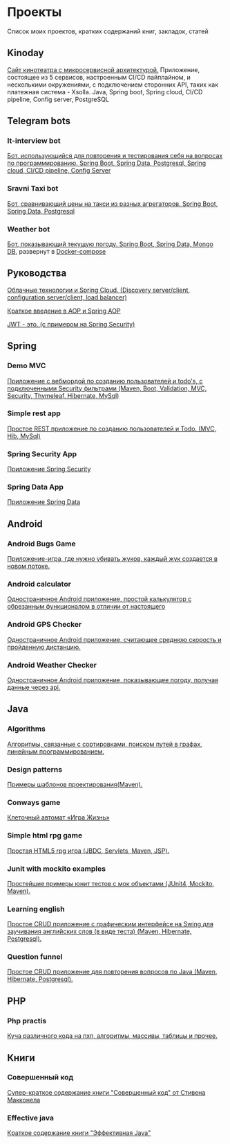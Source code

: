 # Проекты
Список моих проектов, кратких содержаний книг, закладок, статей


## Kinoday 
[Сайт кинотеатра с микросервисной архитектурой.](//github.com/Firsss21/kinoday_front) Приложение, состоящее из 5 сервисов, настроенным CI/CD пайплайном, и несколькими окружениями, с подключением сторонних API, таких как платежная система - Xsolla. Java, Spring boot, Spring cloud, CI/CD pipeline, Config server, PostgreSQL

## Telegram bots

### It-interview bot

[Бот, использующийся для повторения и тестирования себя на вопросах по программированию. Spring Boot, Spring Data, Postgresql, Spring cloud, CI/CD pipeline, Config Server](//github.com/Firsss21/Learning-telegram-bot) 

### Sravni Taxi bot

[Бот, сравнивающий цены на такси из разных агрегаторов. Spring Boot, Spring Data, Postgresql](//github.com/Firsss21/sravniTaxiBot) 

### Weather bot 
[Бот, показывающий текущую погоду. Spring Boot, Spring Data, Mongo DB](//github.com/Firsss21/chatWeatherBot), развернут в [Docker-compose](//github.com/Firsss21/weatherbotdocker)

## Руководства

[Облачные технологии и Spring Cloud. (Discovery server/client, configuration server/client, load balancer)](https://github.com/Firsss21/cloud)

[Краткое введение в AOP и Spring AOP](https://github.com/Firsss21/aop)

[JWT - это. (с примером на Spring Security)](https://github.com/Firsss21/JWT)

## Spring

### Demo MVC

[Приложение с вебмордой по созданию пользователей и todo's, с подключенными Security фильтрами (Maven, Boot, Validation, MVC, Security, Thymeleaf, Hibernate, MySql)](//github.com/Firsss21/demoMVC)

### Simple rest app

[Простое REST приложение по созданию пользователей и Todo. (MVC, Hib, MySql)](//github.com/Firsss21/simpleRestApp)

### Spring Security App

[Приложение Spring Security](//github.com/Firsss21/springSecurity)

### Spring Data App

[Приложение Spring Data](//github.com/Firsss21/springData)

## Android

### Android Bugs Game

[Приложение-игра, где нужно убивать жуков, каждый жук создается в новом потоке.](//github.com/Firsss21/bugs)

### Android calculator

[Одностраничное Android приложение, простой калькулятор с обрезанным функционалом в отличии от настоящего](//github.com/Firsss21/simple_calculator)

### Android GPS Checker 

[Одностраничное Android приложение, считающее среднюю скорость и пройденную дистанцию.](//github.com/Firsss21/projects/tree/master/Android_GPScheck)

### Android Weather Checker

[Одностраничное Android приложение, показывающее погоду, получая данные через api.](//github.com/Firsss21/projects/tree/master/Android_WeatherChecker)

## Java

### Algorithms 

[Алгоритмы, связанные с сортировками, поиском путей в графах, линейным программированием.](//github.com/Firsss21/algorithms/)

### Design patterns

[Примеры шаблонов проектирования(Maven).](//github.com/Firsss21/design_patterns_examples)

### Conways game

[Клеточный автомат «Игра Жизнь»](//github.com/Firsss21/ConwaysGame)

### Simple html rpg game

[Простая HTML5 rpg игра (JBDC, Servlets, Maven, JSP).](//github.com/Firsss21/simple_html_rpg_game)

### Junit with mockito examples

[Простейшие примеры юнит тестов с мок объектами (JUnit4, Mockito, Maven).](//github.com/Firsss21/projects/tree/master/JUnitWithMockitoExamples)


### Learning english

[Простое CRUD приложение с графическим интерфейсе на Swing для заучивания английских слов (в виде теста) (Maven, Hibernate, Postgresql).](//github.com/Firsss21/learning_english_words)

### Question funnel

[Простое CRUD приложение для повторения вопросов по Java (Maven, Hibernate, Postgresql).](//github.com/Firsss21/projects/tree/master/questionFunnel)


## PHP

### Php practis

[Куча различного кода на пхп, алгоритмы, массивы, таблицы и прочее.](//github.com/Firsss21/php_practis)

## Книги

### Совершенный код

[Супер-краткое содержание книги "Совершенный код" от Стивена Макконела](//github.com/Firsss21/complete_code_very_short_version)

### Effective java

[Краткое содержание книги "Эффективная Java"](//github.com/Firsss21/effective_java_short_version)
